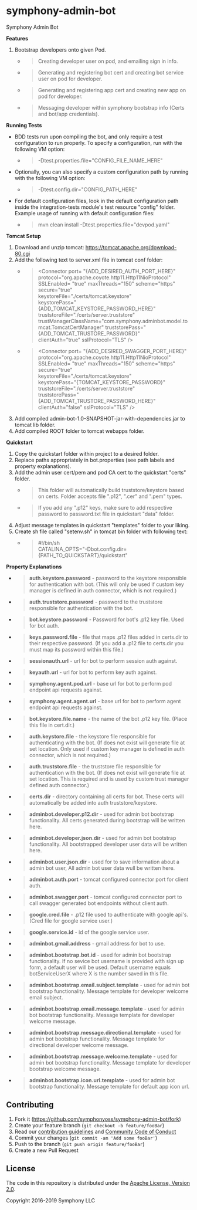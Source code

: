 # symphony-admin-bot
Symphony Admin Bot

**Features**
1. Bootstrap developers onto given Pod.
   - > Creating developer user on pod, and emailing sign in info.
   - > Generating and registering bot cert and creating bot service user on pod for developer.
   - > Generating and registering app cert and creating new app on pod for developer.
   - > Messaging developer within symphony bootstrap info (Certs and bot/app credentials).

**Running Tests**
- BDD tests run upon compiling the bot, and only require a test configuration to run properly.
To specify a configuration, run with the following VM option:
    - > -Dtest.properties.file="CONFIG_FILE_NAME_HERE"
- Optionally, you can also specify a custom configuration path by running with the following VM option:
    - > -Dtest.config.dir="CONFIG_PATH_HERE"
- For default configuration files, look in the default configuration path inside the integration-tests module's test resource "config" folder.
Example usage of running with default configuration files:
    - > mvn clean install -Dtest.properties.file="devpod.yaml"

**Tomcat Setup**
1. Download and unzip tomcat: https://tomcat.apache.org/download-80.cgi
2. Add the following text to server.xml file in tomcat conf folder:
   - > \<Connector port= "{ADD_DESIRED_AUTH_PORT_HERE}"  
       protocol="org.apache.coyote.http11.Http11NioProtocol" 
       SSLEnabled= "true" maxThreads="150" scheme="https" secure="true"  
       keystoreFile="./certs/tomcat.keystore"  
       keystorePass="{ADD_TOMCAT_KEYSTORE_PASSWORD_HERE}"  
       truststoreFile="./certs/server.truststore"  
       trustManagerClassName="com.symphony.adminbot.model.tomcat.TomcatCertManager" 
       truststorePass="{ADD_TOMCAT_TRUSTORE_PASSWORD}"  
       clientAuth="true" sslProtocol="TLS" /\>
   - > \<Connector port= "{ADD_DESIRED_SWAGGER_PORT_HERE}"  
       protocol="org.apache.coyote.http11.Http11NioProtocol" 
       SSLEnabled= "true" maxThreads="150" scheme="https" secure="true"  
       keystoreFile="./certs/tomcat.keystore"  
       keystorePass="{TOMCAT_KEYSTORE_PASSWORD}"  
       truststoreFile="./certs/server.truststore"  
       truststorePass="{ADD_TOMCAT_TRUSTORE_PASSWORD_HERE}"  
       clientAuth="false" sslProtocol="TLS" /\> 
3. Add compiled admin-bot-1.0-SNAPSHOT-jar-with-dependencies.jar to tomcat lib folder.
4. Add compiled ROOT folder to tomcat webapps folder.

**Quickstart**
1. Copy the quickstart folder within project to a desired folder.
2. Replace paths appropriately in bot.properties (see path labels and property explanations).
3. Add the admin user cert/pem and pod CA cert to the quickstart "certs" folder. 
   - > This folder will automatically build truststore/keystore based on certs. Folder accepts file ".p12", ".cer" and ".pem" types.
   - > If you add any ".p12" keys, make sure to add respective password to password.txt file in quickstart "data" folder.
5. Adjust message templates in quickstart "templates" folder to your liking.
6. Create sh file called "setenv.sh" in tomcat bin folder with following text:
   - > \#!/bin/sh <br/> CATALINA_OPTS="-Dbot.config.dir={PATH_TO_QUICKSTART}/quickstart" 

**Property Explanations**
- >  **auth.keystore.password** - password to the keystore responsible for authentication with bot. (This will only be used if custom key manager is defined in auth connector, which is not required.)
- >  **auth.truststore.password** - password to the truststore responsible for authentication with the bot.
- >  **bot.keystore.password** - Password for bot's .p12 key file. Used for bot auth.
- >  **keys.password.file** - file that maps .p12 files added in certs.dir to their respective password. (If you add a .p12 file to certs.dir you must map its password within this file.)
- >  **sessionauth.url** - url for bot to perform session auth against.
- >  **keyauth.url** - url for bot to perform key auth against.
- >  **symphony.agent.pod.url** - base url for bot to perform pod endpoint api requests against.
- >  **symphony.agent.agent.url** - base url for bot to perform agent endpoint api requests against.
- >  **bot.keystore.file.name** - the name of the bot .p12 key file. (Place this file in cert.dir.)
- >  **auth.keystore.file** - the keystore file responsible for authenticating with the bot. (If does not exist will generate file at set location. Only used if custom key manager is defined in auth connector, which is not required.)
- >  **auth.truststore.file** - the truststore file responsible for authentication with the bot. (If does not exist will generate file at set location. This is required and is used by custom trust manager defined auth connector.)
- >  **certs.dir** - directory containing all certs for bot. These certs will automatically be added into auth truststore/keystore.
- >  **adminbot.developer.p12.dir** - used for admin bot bootstrap functionality. All certs generated during bootstrap will be written here.
- >  **adminbot.developer.json.dir** - used for admin bot bootstrap functionality. All bootstrapped developer user data will be written here.
- >  **adminbot.user.json.dir** - used for to save information about a admin bot user, All admin bot user data wull be written here.
- >  **adminbot.auth.port** - tomcat configured connector port for client auth.
- >  **adminbot.swagger.port** - tomcat configured connector port to call swagger generated bot endpoints without client auth.
- >  **google.cred.file** - .p12 file used to authenticate with google api's. (Cred file for google service user.)
- >  **google.service.id** - id of the google service user.
- >  **adminbot.gmail.address** - gmail address for bot to use.
- >  **adminbot.bootstrap.bot.id** - used for admin bot bootstrap functionality. If no sevice bot username is provided with sign up form, a default user will be used. Default username equals botServiceUserX where X is the number saved in this file.
- >  **adminbot.bootstrap.email.subject.template** - used for admin bot bootstrap functionality. Message template for developer welcome email subject.
- >  **adminbot.bootstrap.email.message.template** - used for admin bot bootstrap functionality. Message template for developer welcome message.
- >  **adminbot.bootstrap.message.directional.template** - used for admin bot bootstrap functionality. Message template for directional developer welcome message.
- >  **adminbot.bootstrap.message.welcome.template** - used for admin bot bootstrap functionality. Message template for developer bootstrap welcome message.
- >  **adminbot.bootstrap.icon.url.template** - used for admin bot bootstrap functionality. Message template for default app icon url.

## Contributing

1. Fork it (<https://github.com/symphonyoss/symphony-admin-bot/fork>)
2. Create your feature branch (`git checkout -b feature/fooBar`)
3. Read our [contribution guidelines](.github/CONTRIBUTING.md) and [Community Code of Conduct](https://www.finos.org/code-of-conduct)
4. Commit your changes (`git commit -am 'Add some fooBar'`)
5. Push to the branch (`git push origin feature/fooBar`)
6. Create a new Pull Request

## License

The code in this repository is distributed under the [Apache License, Version 2.0](http://www.apache.org/licenses/LICENSE-2.0).

Copyright 2016-2019 Symphony LLC